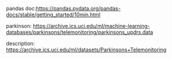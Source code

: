 pandas doc:https://pandas.pydata.org/pandas-docs/stable/getting_started/10min.html

parkinson: https://archive.ics.uci.edu/ml/machine-learning-databases/parkinsons/telemonitoring/parkinsons_updrs.data

description: https://archive.ics.uci.edu/ml/datasets/Parkinsons+Telemonitoring


